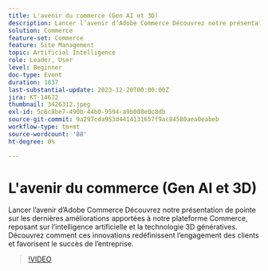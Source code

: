 ```yaml
---
title: L'avenir du commerce (Gen AI et 3D)
description: Lancer l’avenir d’Adobe Commerce Découvrez notre présentation de pointe sur les dernières améliorations apportées à notre plateforme Commerce, reposant sur l’intelligence artificielle et la technologie 3D génératives. Découvrez comment ces innovations redéfinissent l’engagement des clients et favorisent le succès de l’entreprise.
solution: Commerce
feature-set: Commerce
feature: Site Management
topic: Artificial Intelligence
role: Leader, User
level: Beginner
doc-type: Event
duration: 1837
last-substantial-update: 2023-12-20T00:00:00Z
jira: KT-14672
thumbnail: 3426312.jpeg
exl-id: 5c6c8be7-490b-44b0-9594-a9b008e0c8db
source-git-commit: 9a297cda953d4414131657f9ac84580aea0eabeb
workflow-type: tm+mt
source-wordcount: '88'
ht-degree: 0%

---
```


# L&#39;avenir du commerce (Gen AI et 3D)

Lancer l’avenir d’Adobe Commerce Découvrez notre présentation de pointe sur les dernières améliorations apportées à notre plateforme Commerce, reposant sur l’intelligence artificielle et la technologie 3D génératives. Découvrez comment ces innovations redéfinissent l’engagement des clients et favorisent le succès de l’entreprise.

>[!VIDEO](https://video.tv.adobe.com/v/3426312/?learn=on)
